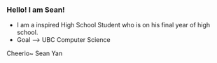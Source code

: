 ### Hello! I am Sean!

- I am a inspired High School Student who is on his final year of high school. 
- Goal --> UBC Computer Science

Cheerio~
Sean Yan

<!--
- 👯 I’m looking to collaborate on ...
- 🤔 I’m looking for help with 
- 💬 Ask me about ...
- 📫 How to reach me: ...
- 😄 Pronouns: ...
- ⚡ Fun fact: ...
-->
